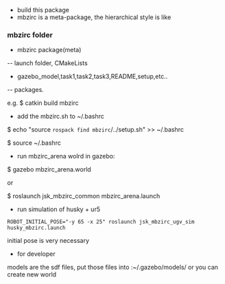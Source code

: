 - build this package
- mbzirc is a meta-package, the hierarchical style is like

###  mbzirc folder

- mbzirc package(meta)

-- launch folder, CMakeLists

- gazebo_model,task1,task2,task3,README,setup,etc..

-- packages.


e.g. $ catkin build mbzirc


- add the mbzirc.sh to ~/.bashrc

$ echo "source `rospack find mbzirc`/../setup.sh" >> ~/.bashrc

$ source ~/.bashrc


- run mbzirc_arena wolrd in gazebo:

$ gazebo mbzirc_arena.world

or 

$ roslaunch jsk_mbzirc_common mbzirc_arena.launch

- run simulation of husky + ur5 

`ROBOT_INITIAL_POSE="-y 65 -x 25" roslaunch jsk_mbzirc_ugv_sim husky_mbzirc.launch`

initial pose is very necessary 


- for developer

models are the sdf files, put those files into :~/.gazebo/models/
or you can create new world

